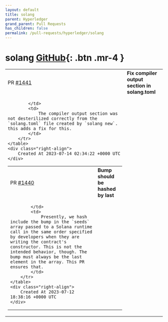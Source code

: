 ```yaml
---
layout: default
title: solang
parent: Hyperledger
grand_parent: Pull Requests
has_children: false
permalink: /pull-requests/hyperledger/solang
---
```


# solang <span class="fs-3 right-align">[GitHub](https://github.com/hyperledger/solang){: .btn .mr-4 }</span>


<div>
    <table>
        <tr>
            <td>
                PR <a href="https://github.com/hyperledger/solang/pull/1441" class=".btn">#1441</a>
            </td>
            <td>
                <b>
                    Fix compiler output section in solang.toml
                </b>
            </td>
        </tr>
        <tr>
            <td>
                
            </td>
            <td>
                The compiler output section was not desterilized correctly from the `solang.toml` file created by `solang new`. this adds a fix for this.
            </td>
        </tr>
    </table>
    <div class="right-align">
        Created At 2023-07-14 02:34:22 +0000 UTC
    </div>
</div>

<div>
    <table>
        <tr>
            <td>
                PR <a href="https://github.com/hyperledger/solang/pull/1440" class=".btn">#1440</a>
            </td>
            <td>
                <b>
                    Bump should be hashed by last
                </b>
            </td>
        </tr>
        <tr>
            <td>
                
            </td>
            <td>
                Presently, we hash include the bump in the `seeds` array passed to a Solana runtime call in the same order specified by developers when they are writing the contract's constructor. This is not the intended behavior, though. The bump must always be the last element in the array. This PR ensures that.
            </td>
        </tr>
    </table>
    <div class="right-align">
        Created At 2023-07-12 18:38:16 +0000 UTC
    </div>
</div>

